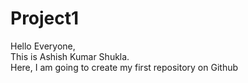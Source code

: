 # Project1
Hello Everyone, <br>
This is Ashish Kumar Shukla. <br>
Here, I am going to create my first repository on Github
